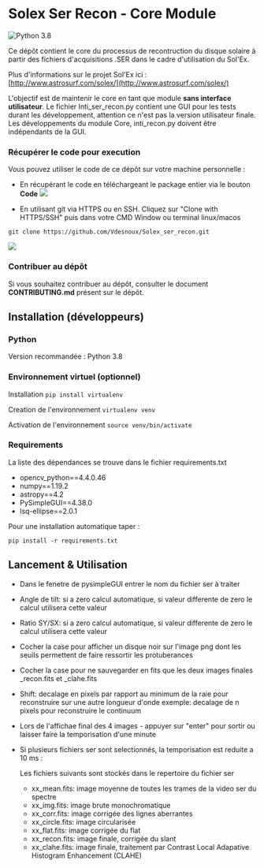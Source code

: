 # Solex Ser Recon - Core Module

![](https://img.shields.io/badge/Python-3.8-green "Python 3.8")

Ce dépôt contient le core du processus de recontruction du disque solaire à partir des fichiers d'acquisitions .SER dans le cadre d'utilisation du Sol'Ex.

Plus d'informations sur le projet Sol'Ex ici : [http://www.astrosurf.com/solex/](http://www.astrosurf.com/solex/)

L'objectif est de maintenir le core en tant que module **sans interface utilisateur**. Le fichier Inti_ser_recon.py contient une GUI pour les tests durant les développement, attention ce n'est pas la version utilisateur finale. Les développements du module Core, inti_recon.py doivent être indépendants de la GUI.


### Récupérer le code pour execution

Vous pouvez utiliser le code de ce dépôt sur votre machine personnelle :

- En récupérant le code en téléchargeant le package entier via le bouton **Code**
![](https://docs.github.com/assets/images/help/repository/code-button.png)


- En utilisant git via HTTPS ou en SSH. Cliquez sur "Clone with HTTPS/SSH" puis dans votre CMD Window ou terminal linux/macos

`git clone https://github.com/Vdesnoux/Solex_ser_recon.git`

![](https://docs.github.com/assets/images/help/repository/https-url-clone.png)


### Contribuer au dépôt

Si vous souhaitez contribuer au dépôt, consulter le document **CONTRIBUTING.md** présent sur le dépôt.


## Installation (développeurs)


### Python
Version recommandée : Python 3.8


### Environnement virtuel (optionnel)

Installation
`pip install virtualenv`

Creation de l'environnement
`virtualenv venv`

Activation de l'environnement
`source venv/bin/activate`



### Requirements

La liste des dépendances se trouve dans le fichier requirements.txt

- opencv_python==4.4.0.46
- numpy==1.19.2
- astropy==4.2
- PySimpleGUI==4.38.0
- lsq-ellipse==2.0.1

Pour une installation automatique taper :

 `pip install -r requirements.txt` 


## Lancement & Utilisation

- Dans le fenetre de pysimpleGUI entrer le nom du fichier ser à traiter

- Angle de tilt: si a zero calcul automatique, si valeur differente de zero le calcul utilisera cette valeur

 - Ratio SY/SX: si a zero calcul automatique, si valeur differente de zero le calcul utilisera cette valeur

- Cocher la case pour afficher un disque noir sur l'image png dont les seuils permettent de faire ressortir les protuberances

- Cocher la case pour ne sauvegarder en fits que les deux images finales _recon.fits et _clahe.fits

- Shift: decalage en pixels par rapport au minimum de la raie pour reconstruire sur une autre longueur d'onde
exemple: decalage de n pixels pour reconstruire le continuum


- Lors de l'affichae final des 4 images - appuyer sur "enter" pour sortir ou laisser faire la temporisation d'une minute

- Si plusieurs fichiers ser sont selectionnés, la temporisation est reduite a 10 ms :

    Les fichiers suivants sont stockés dans le repertoire du fichier ser
    - xx_mean.fits: image moyenne de toutes les trames de la video ser du spectre
    - xx_img.fits: image brute monochromatique
    - xx_corr.fits: image corrigée des lignes aberrantes
    - xx_circle.fits: image circularisée
    - xx_flat.fits: image corrigée du flat
    - xx_recon.fits: image finale, corrigée du slant
    - xx_clahe.fits: image finale, traitement par Contrast Local Adapative Histogram Enhancement (CLAHE)

